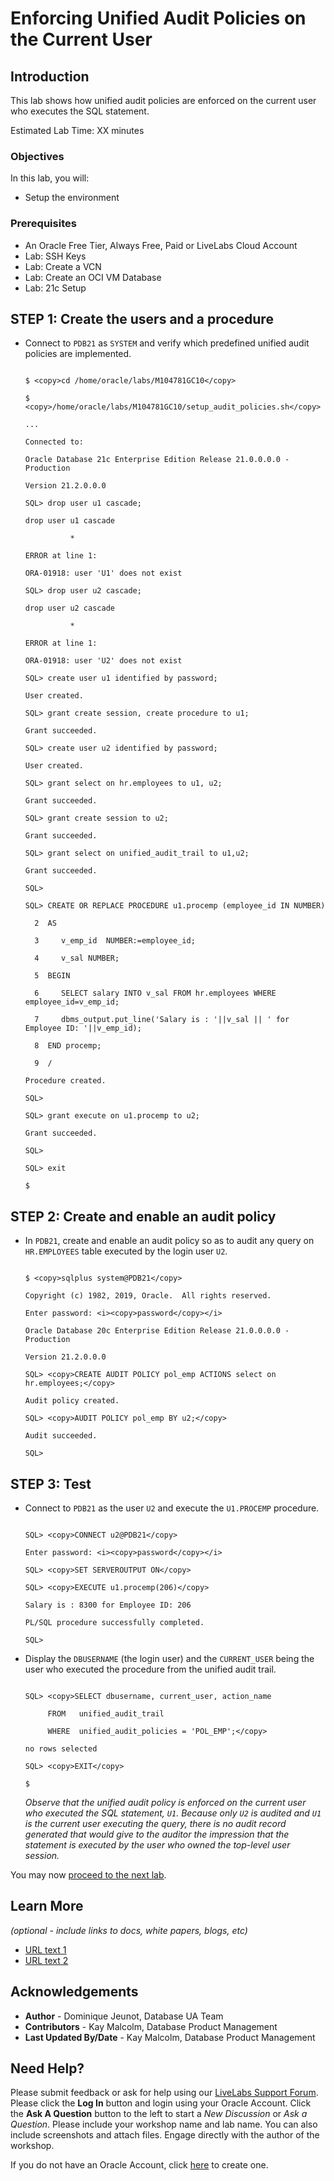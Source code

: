 # Enforcing Unified Audit Policies on the Current User

## Introduction
This lab shows how unified audit policies are enforced on the current user who executes the SQL statement.

Estimated Lab Time: XX minutes

### Objectives
In this lab, you will:
* Setup the environment

### Prerequisites

* An Oracle Free Tier, Always Free, Paid or LiveLabs Cloud Account
* Lab: SSH Keys
* Lab: Create a VCN
* Lab: Create an OCI VM Database
* Lab: 21c Setup


## **STEP 1:** Create the users and a procedure

- Connect to `PDB21` as `SYSTEM` and verify which predefined unified audit policies are implemented.

  
  ```
  
  $ <copy>cd /home/oracle/labs/M104781GC10</copy>
  
  $ <copy>/home/oracle/labs/M104781GC10/setup_audit_policies.sh</copy>
  
  ...
  
  Connected to:
  
  Oracle Database 21c Enterprise Edition Release 21.0.0.0.0 - Production
  
  Version 21.2.0.0.0
  
  SQL> drop user u1 cascade;
  
  drop user u1 cascade
  
            *
  
  ERROR at line 1:
  
  ORA-01918: user 'U1' does not exist
  
  SQL> drop user u2 cascade;
  
  drop user u2 cascade
  
            *
  
  ERROR at line 1:
  
  ORA-01918: user 'U2' does not exist
  
  SQL> create user u1 identified by password;
  
  User created.
  
  SQL> grant create session, create procedure to u1;
  
  Grant succeeded.
  
  SQL> create user u2 identified by password;
  
  User created.
  
  SQL> grant select on hr.employees to u1, u2;
  
  Grant succeeded.
  
  SQL> grant create session to u2;
  
  Grant succeeded.
  
  SQL> grant select on unified_audit_trail to u1,u2;
  
  Grant succeeded.
  
  SQL>
  
  SQL> CREATE OR REPLACE PROCEDURE u1.procemp (employee_id IN NUMBER)
  
    2  AS
  
    3     v_emp_id  NUMBER:=employee_id;
  
    4     v_sal NUMBER;
  
    5  BEGIN
  
    6     SELECT salary INTO v_sal FROM hr.employees WHERE employee_id=v_emp_id;
  
    7     dbms_output.put_line('Salary is : '||v_sal || ' for Employee ID: '||v_emp_id);
  
    8  END procemp;
  
    9  /
  
  Procedure created.
  
  SQL>
  
  SQL> grant execute on u1.procemp to u2;
  
  Grant succeeded.
  
  SQL>
  
  SQL> exit
  
  $
  
  ```

## **STEP 2:** Create and enable an audit policy 

- In `PDB21`, create and enable an audit policy so as to audit any query on `HR.EMPLOYEES` table executed by the login user `U2`.

  
  ```
  
  $ <copy>sqlplus system@PDB21</copy>
  
  Copyright (c) 1982, 2019, Oracle.  All rights reserved.
  
  Enter password: <i><copy>password</copy></i>
  
  Oracle Database 20c Enterprise Edition Release 21.0.0.0.0 - Production
  
  Version 21.2.0.0.0
  
  SQL> <copy>CREATE AUDIT POLICY pol_emp ACTIONS select on hr.employees;</copy>
  
  Audit policy created.
  
  SQL> <copy>AUDIT POLICY pol_emp BY u2;</copy>
  
  Audit succeeded.
  
  SQL> 
  
  ```

## **STEP 3:** Test

- Connect to `PDB21` as the user `U2` and execute the `U1.PROCEMP` procedure.

  
  ```
  
  SQL> <copy>CONNECT u2@PDB21</copy>
  
  Enter password: <i><copy>password</copy></i>
  
  SQL> <copy>SET SERVEROUTPUT ON</copy>
  
  SQL> <copy>EXECUTE u1.procemp(206)</copy>
  
  Salary is : 8300 for Employee ID: 206
  
  PL/SQL procedure successfully completed.
  
  SQL> 
  
  ```

- Display the `DBUSERNAME` (the login user) and the `CURRENT_USER` being the user who executed the procedure from the unified audit trail.

  
  ```
  
  SQL> <copy>SELECT dbusername, current_user, action_name
  
       FROM   unified_audit_trail
  
       WHERE  unified_audit_policies = 'POL_EMP';</copy>
  
  no rows selected
  
  SQL> <copy>EXIT</copy>
  
  $
  
  ```
  
  *Observe that the unified audit policy is enforced on the current user who executed the SQL statement, `U1`. Because only `U2` is audited and `U1` is the current user executing the query, there is no audit record generated that would give to the auditor the impression that the statement is executed by the user who owned the top-level user session.*
  
You may now [proceed to the next lab](#next).

## Learn More

*(optional - include links to docs, white papers, blogs, etc)*

* [URL text 1](http://docs.oracle.com)
* [URL text 2](http://docs.oracle.com)

## Acknowledgements
* **Author** - Dominique Jeunot, Database UA Team
* **Contributors** -  Kay Malcolm, Database Product Management
* **Last Updated By/Date** -  Kay Malcolm, Database Product Management

## Need Help?
Please submit feedback or ask for help using our [LiveLabs Support Forum](https://community.oracle.com/tech/developers/categories/livelabsdiscussions). Please click the **Log In** button and login using your Oracle Account. Click the **Ask A Question** button to the left to start a *New Discussion* or *Ask a Question*.  Please include your workshop name and lab name.  You can also include screenshots and attach files.  Engage directly with the author of the workshop.

If you do not have an Oracle Account, click [here](https://profile.oracle.com/myprofile/account/create-account.jspx) to create one.
